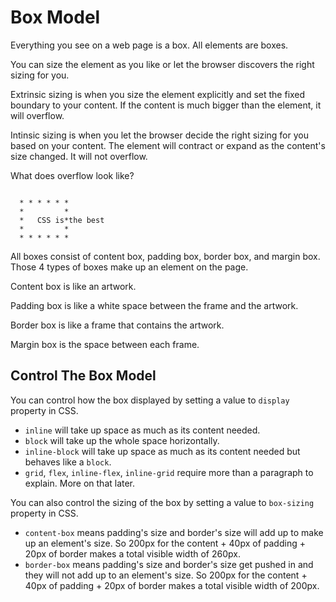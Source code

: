 # Box Model

Everything you see on a web page is a box. All elements are boxes.

You can size the element as you like or let the browser discovers the right sizing for you.

Extrinsic sizing is when you size the element explicitly and set the fixed boundary to your
content. If the content is much bigger than the element, it will overflow.

Intinsic sizing is when you let the browser decide the right sizing for you based on your
content. The element will contract or expand as the content's size changed. It will not
overflow.

What does overflow look like?

```

  * * * * * *
  *         *
  *   CSS is*the best
  *         *
  * * * * * *

```

All boxes consist of content box, padding box, border box, and margin box. Those 4 types of boxes make up
an element on the page.

Content box is like an artwork.

Padding box is like a white space between the frame and the artwork.

Border box is like a frame that contains the artwork.

Margin box is the space between each frame.

## Control The Box Model

You can control how the box displayed by setting a value to `display` property in CSS.
* `inline` will take up space as much as its content needed.
* `block` will take up the whole space horizontally.
* `inline-block` will take up space as much as its content needed but behaves like a `block`.
* `grid`, `flex`, `inline-flex`, `inline-grid` require more than a paragraph to explain. More on that later.

You can also control the sizing of the box by setting a value to `box-sizing` property in CSS.
* `content-box` means padding's size and border's size will add up to make up an element's size. So 200px for the content + 40px of padding + 20px of border makes a total visible width of 260px.
* `border-box` means padding's size and border's size get pushed in and they will not add up to an element's size. So 200px for the content + 40px of padding + 20px of border makes a total visible width of 200px.